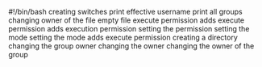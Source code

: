#!/bin/bash
creating switches
print effective username
print all groups
changing owner of the file
empty file
execute permission
adds execute permission
adds execution permission
setting the permission
setting the mode
setting the mode
adds execute permission
creating a directory
changing the group owner
changing the owner
changing the owner of the group
